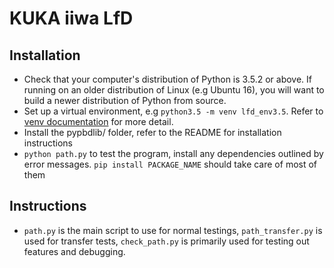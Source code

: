 # KUKA iiwa LfD

## Installation

* Check that your computer's distribution of Python is 3.5.2 or above. If running on an older distribution of Linux (e.g Ubuntu 16), you will want to build a newer distribution of Python from source.
* Set up a virtual environment, e.g `python3.5 -m venv lfd_env3.5`. Refer to [venv documentation](https://docs.python.org/3/tutorial/venv.html) for more detail.
* Install the pypbdlib/ folder, refer to the README for installation instructions
* `python path.py` to test the program, install any dependencies outlined by error messages. `pip install PACKAGE_NAME` should take care of most of them

## Instructions

* `path.py` is the main script to use for normal testings, `path_transfer.py` is used for transfer tests, `check_path.py` is primarily used for testing out features and debugging. 
